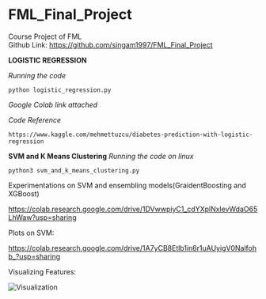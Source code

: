 # FML_Final_Project
Course Project of FML  
Github Link: https://github.com/singam1997/FML_Final_Project

**LOGISTIC REGRESSION**

*Running the code*

	python logistic_regression.py

*Google Colab link attached*

*Code Reference*
	
	https://www.kaggle.com/mehmettuzcu/diabetes-prediction-with-logistic-regression

**SVM and K Means Clustering**
*Running the code on linux*

	python3 svm_and_k_means_clustering.py

Experimentations on SVM and ensembling models(GraidentBoosting and XGBoost)  

https://colab.research.google.com/drive/1DVwwpiyC1_cdYXplNxlevWdaO65LhWaw?usp=sharing

Plots on SVM:

https://colab.research.google.com/drive/1A7yCB8Etlb1in6r1uAUyigV0Nalfohb_?usp=sharing

Visualizing Features:

![Visualization](https://user-images.githubusercontent.com/88259695/143684572-326ddec2-3cf3-4df5-9b98-3801c39bd50c.jpeg)



